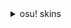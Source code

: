 <details>
  <summary>osu! skins</summary>

# [Rafis Generic DT skin](https://www.dropbox.com/s/mj8snq3xz4rx15y/Rafis%20Generic%20DT%20skin.osk?dl=0)
<img src="https://osu.ppy.sh/ss/14372487/7fb3" width="500">

<br>

# [- ddddd ryuk -](http://puu.sh/DD1aK/53a5aa7cc4.osk)
<img src="https://osu.ppy.sh/ss/13333232" width="500">

<br>

# [- boop -](https://cdn.discordapp.com/attachments/427214130756452353/697696460267061319/boop.osk)
<img src="https://osu.ppy.sh/ss/14733957/6cce" width="500">

<br>

# [- beep -](https://www.dropbox.com/s/h5chgecj4r089d5/Beep.osk?dl=0)
<img src="https://pbs.twimg.com/media/EY06NIhUYAACn9o.jpg:large" width="500">

<br>

# [mrekk HDDT (basically Rafis HDDT)](https://drive.google.com/u/0/uc?export=download&confirm=e5ti&id=1x21RntTvG_XLiz7SFXuFIQc6NWuOOfsf)
<img src="https://i.imgur.com/YULitvx.png" width="500">

<br>

# [WhiteCat v1.0 (various versions)](https://mega.nz/folder/Id8FHaxY#wm4NCpJ5SEPjiY5MGH-0Iw/file/gENgzKKL)
<img src="https://skins.osuck.net/uploads/posts/2019-11/1573897221_3.jpg" width="500">

<br>

# [-+ Seoul v9 Personal Skin New Hitcircle](https://shigeskinss.s-ul.eu/r3gxsaDo)
<img src="https://i.imgur.com/wblSU48.png" width="500">

<br>


</details>

